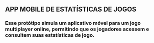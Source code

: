 ## APP MOBILE DE ESTATÍSTICAS DE JOGOS
### Esse protótipo simula um aplicativo móvel para um jogo multiplayer online, permitindo que os jogadores acessem e consultem suas estatísticas de jogo.